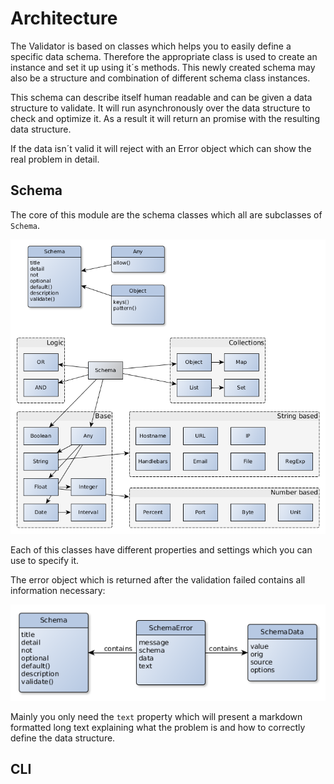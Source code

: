 # Architecture

The Validator is based on classes which helps you to easily define a specific data
schema. Therefore the appropriate class is used to create an instance and set it up
using it´s methods. This newly created schema may also be a structure and combination
of different schema class instances.

This schema can describe itself human readable and can be given a data structure
to validate. It will run asynchronously over the data structure to check and optimize
it. As a result it will return an promise with the resulting data structure.

If the data isn´t valid it will reject with an Error object which can show the
real problem in detail.


## Schema

The core of this module are the schema classes which all are subclasses of `Schema`.

![Schema types](schema-types.png)

Each of this classes have different properties and settings which you can use to
specify it.

The error object which is returned after the validation failed contains all information
necessary:

![Schema error](schema-error.png)

Mainly you only need the `text` property which will present a markdown formatted
long text explaining what the problem is and how to correctly define the data structure.


## CLI
